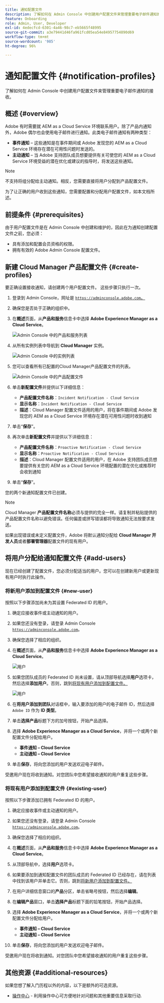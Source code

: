 ```yaml
---
title: 通知配置文件
description: 了解如何在 Admin Console 中创建用户配置文件来管理重要电子邮件通知的接收。
feature: Onboarding
role: Admin, User, Developer
exl-id: 4edecfcd-6301-4a46-98c7-eb5665f48995
source-git-commit: a3e79441d46fa961fcd05ea54e84957754890d69
workflow-type: tm+mt
source-wordcount: '985'
ht-degree: 96%

---
```



# 通知配置文件 {#notification-profiles}

了解如何在 Admin Console 中创建用户配置文件来管理重要电子邮件通知的接收。

## 概述 {#overview}

Adobe 有时需要就 AEM as a Cloud Service 环境联系用户。除了产品内通知外，Adobe 偶尔也会使用电子邮件进行通知。此类电子邮件通知有两种类型：

* **事件通知** – 这些通知是在事件期间或 Adobe 发现您的 AEM as a Cloud Service 环境存在潜在可用性问题时发送的。
* **主动通知** – 当 Adobe 支持团队成员想要提供有关可使您的 AEM as a Cloud Service 环境受益的潜在优化或建议的指导时，将发送这些通知。

>[!NOTE]
>
>不支持将组分配给主动通知。相反，您需要直接将用户分配到产品配置文件。

为了让正确的用户收到这些通知，您需要配置和分配用户配置文件，如本文档所述。

## 前提条件 {#prerequisites}

由于用户配置文件是在 Admin Console 中创建和维护的，因此在为通知创建配置文件之前，您必须：

* 具有添加和配置会员资格的权限。
* 拥有有效的 Adobe Admin Console 配置文件。

## 新建 Cloud Manager 产品配置文件 {#create-profiles}

要正确设置接收通知，请创建两个用户配置文件。 这些步骤只执行一次。

1. 登录到 Admin Console，网址是 [`https://adminconsole.adobe.com`。](https://adminconsole.adobe.com)

1. 确保您是否处于正确的组织中。

1. 在&#x200B;**概述**&#x200B;页面，从&#x200B;**产品和服务**&#x200B;信息卡中选择 **Adobe Experience Manager as a Cloud Service**。

   ![Admin Console 中的产品和服务列表](assets/products_services.png)

1. 从所有实例列表中导航到 **Cloud Manager** 实例。

   ![Admin Console 中的实例列表](assets/cloud_manager_instance.png)

1. 您可以查看所有已配置的Cloud Manager产品配置文件的列表。

   ![Admin Console 中的产品配置文件](assets/cloud_manager_profiles.png)

1. 单击&#x200B;**新配置文件**&#x200B;并提供以下详细信息：

   * **产品配置文件名称**：`Incident Notification - Cloud Service`
   * **显示名称**：`Incident Notification - Cloud Service`
   * **描述**：Cloud Manager 配置文件适用的用户，将在事件期间或 Adobe 发现您的 AEM as a Cloud Service 环境存在潜在可用性问题时收到通知

1. 单击“**保存**”。

1. 再次单击&#x200B;**新配置文件**&#x200B;并提供以下详细信息：

   * **产品配置文件名称**：`Proactive Notification - Cloud Service`
   * **显示名称**：`Proactive Notification - Cloud Service`
   * **描述**：Cloud Manager 配置文件适用的用户，在 Adobe 支持团队成员想要提供有关您的 AEM as a Cloud Service 环境配置的潜在优化或推荐时会收到通知

1. 单击“**保存**”。

您的两个新通知配置文件已创建。

>[!NOTE]
>
>Cloud Manager **产品配置文件名称**&#x200B;必须与提供的完全一样。请复制并粘贴提供的产品配置文件名称以避免错误。任何偏差或拼写错误都将导致通知无法按要求发送。
>
>如果出现错误或未定义配置文件，Adobe 将默认通知分配给 **Cloud Manager 开发人员**&#x200B;或者&#x200B;**部署管理器**&#x200B;配置文件的现有用户。

## 将用户分配给通知配置文件 {#add-users}

现在已经创建了配置文件，您必须分配适当的用户。您可以在创建新用户或更新现有用户时执行此操作。

### 将新用户添加到配置文件 {#new-user}

按照以下步骤添加尚未为其设置 Federated ID 的用户。

1. 确定应接收事件或主动通知的用户。

1. 如果您还没有登录，请登录 Admin Console [`https://adminconsole.adobe.com`](https://adminconsole.adobe.com)。

1. 确保您选择了相应的组织。

1. 在&#x200B;**概述**&#x200B;页面，从&#x200B;**产品和服务**&#x200B;信息卡中选择 **Adobe Experience Manager as a Cloud Service**。

   ![用户](assets/product_services.png)

1. 如果您团队成员的 Federated ID 尚未设置，请从顶部导航选择&#x200B;**用户**&#x200B;选项卡，然后选择&#x200B;**添加用户**。否则，跳到[将现有用户添加到配置文件。](#existing-users)

   ![用户](assets/cloud_manager_add_user.png)

1. 在&#x200B;**将用户添加到团队**&#x200B;对话框中，输入要添加的用户的电子邮件 ID，然后选择 `Adobe ID` 作为 **ID 类型**。

1. 单击&#x200B;**选择产品**&#x200B;标题下方的加号按钮，开始产品选择。

1. 选择 **Adobe Experience Manager as a Cloud Service**，并将一个或两个新配置文件分配给用户。

   * **事件通知 – Cloud Service**
   * **主动通知 – Cloud Service**

1. 单击&#x200B;**保存**，将向您添加的用户发送欢迎电子邮件。

受邀用户现在将收到通知。对您团队中您希望接收通知的用户重复这些步骤。

### 将现有用户添加到配置文件 {#existing-user}

按照以下步骤添加已拥有 Federated ID 的用户。

1. 确定应接收事件或主动通知的用户。

1. 如果您还没有登录，请登录 Admin Console [`https://adminconsole.adobe.com`](https://adminconsole.adobe.com)。

1. 确保您选择了相应的组织。

1. 在&#x200B;**概述**&#x200B;页面，从&#x200B;**产品和服务**&#x200B;信息卡中选择 **Adobe Experience Manager as a Cloud Service**。

1. 从顶部导航中，选择&#x200B;**用户**&#x200B;选项卡。

1. 如果要添加到通知配置文件的团队成员的 Federated ID 已经存在，请在列表中找到该用户并单击它。否则，跳到[将新用户添加到配置文件。](#add-user)

1. 在用户详细信息窗口的&#x200B;**产品**&#x200B;分区，单击省略号按钮，然后选择&#x200B;**编辑**。

1. 在&#x200B;**编辑产品**&#x200B;窗口，单击&#x200B;**选择产品**&#x200B;标题下面的铅笔按钮，开始产品选择。

1. 选择 **Adobe Experience Manager as a Cloud Service**，并将一个或两个新配置文件分配给用户。

   * **事件通知 – Cloud Service**
   * **主动通知 – Cloud Service**

1. 单击&#x200B;**保存**，将向您添加的用户发送欢迎电子邮件。

受邀用户现在将收到通知。对您团队中您希望接收通知的用户重复这些步骤。

## 其他资源 {#additional-resources}

如果您想了解入门历程以外的内容，以下是额外的可选资源。

* [操作中心](/help/operations/actions-center.md) - 利用操作中心可方便地针对问题和其他重要信息采取行动.
